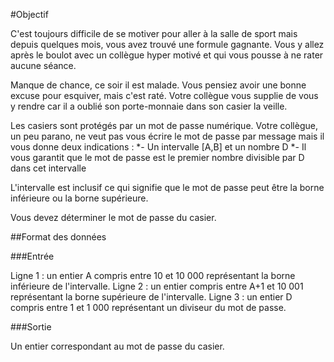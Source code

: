 #Objectif

C'est toujours difficile de se motiver pour aller à la salle de sport mais depuis quelques mois, vous avez trouvé une formule gagnante. Vous y allez après le boulot avec un collègue hyper motivé et qui vous pousse à ne rater aucune séance.

Manque de chance, ce soir il est malade. Vous pensiez avoir une bonne excuse pour esquiver, mais c'est raté. Votre collègue vous supplie de vous y rendre car il a oublié son porte-monnaie dans son casier la veille.

Les casiers sont protégés par un mot de passe numérique. Votre collègue, un peu parano, ne veut pas vous écrire le mot de passe par message mais il vous donne deux indications :
*- Un intervalle [A,B] et un nombre D
*- Il vous garantit que le mot de passe est le premier nombre divisible par D dans cet intervalle

L'intervalle est inclusif ce qui signifie que le mot de passe peut être la borne inférieure ou la borne supérieure.

Vous devez déterminer le mot de passe du casier.

##Format des données

###Entrée

Ligne 1 : un entier A compris entre 10 et 10 000 représentant la borne inférieure de l'intervalle.
Ligne 2 : un entier compris entre A+1 et 10 001 représentant la borne supérieure de l'intervalle.
Ligne 3 : un entier D compris entre 1 et 1 000 représentant un diviseur du mot de passe.

###Sortie

Un entier correspondant au mot de passe du casier.
